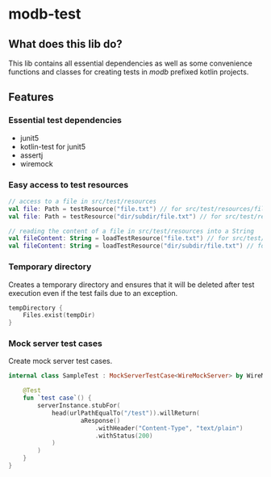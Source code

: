 # modb-test

## What does this lib do?

This lib contains all essential dependencies as well as some convenience functions and classes for creating tests in _modb_ prefixed kotlin projects.

## Features

### Essential test dependencies

* junit5
* kotlin-test for junit5
* assertj
* wiremock

### Easy access to test resources

```kotlin
// access to a file in src/test/resources
val file: Path = testResource("file.txt") // for src/test/resources/file.txt
val file: Path = testResource("dir/subdir/file.txt") // for src/test/resources/dir/subdir/file.txt

// reading the content of a file in src/test/resources into a String
val fileContent: String = loadTestResource("file.txt") // for src/test/resources/file.txt
val fileContent: String = loadTestResource("dir/subdir/file.txt") // for src/test/resources/dir/subdir/file.txt
```

### Temporary directory

Creates a temporary directory and ensures that it will be deleted after test execution even if the test fails due to an exception. 

```kotlin
tempDirectory {
    Files.exist(tempDir)
}
```

### Mock server test cases

Create mock server test cases.

```kotlin
internal class SampleTest : MockServerTestCase<WireMockServer> by WireMockServerCreator() {

    @Test
    fun `test case`() {
        serverInstance.stubFor(
            head(urlPathEqualTo("/test")).willReturn(
                    aResponse()
                        .withHeader("Content-Type", "text/plain")
                        .withStatus(200)
            )
        )
    }
}
```